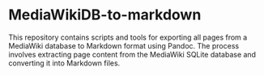 # MediaWikiDB-to-markdown
This repository contains scripts and tools for exporting all pages from a MediaWiki database to Markdown format using Pandoc. The process involves extracting page content from the MediaWiki SQLite database and converting it into Markdown files.
